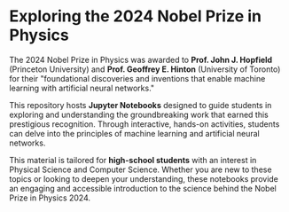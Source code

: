 # Exploring the 2024 Nobel Prize in Physics

The 2024 Nobel Prize in Physics was awarded to
**Prof. John J. Hopfield** (Princeton University) and
**Prof. Geoffrey E. Hinton** (University of Toronto)
for their "foundational discoveries and inventions that enable
machine learning with artificial neural networks."

This repository hosts **Jupyter Notebooks** designed to guide students
in exploring and understanding the groundbreaking work that earned
this prestigious recognition.
Through interactive, hands-on activities, students can delve into the
principles of machine learning and artificial neural networks.

This material is tailored for **high-school students** with an
interest in
Physical Science and
Computer Science.
Whether you are new to these topics or looking to deepen your
understanding, these notebooks provide an engaging and accessible
introduction to the science behind the Nobel Prize in Physics 2024.
